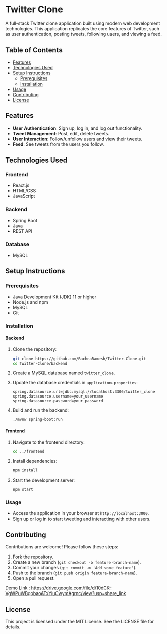 # Twitter Clone

A full-stack Twitter clone application built using modern web development technologies. This application replicates the core features of Twitter, such as user authentication, posting tweets, following users, and viewing a feed.

## Table of Contents
- [Features](#features)
- [Technologies Used](#technologies-used)
- [Setup Instructions](#setup-instructions)
  - [Prerequisites](#prerequisites)
  - [Installation](#installation)
- [Usage](#usage)
- [Contributing](#contributing)
- [License](#license)

## Features
- **User Authentication**: Sign up, log in, and log out functionality.
- **Tweet Management**: Post, edit, delete tweets.
- **User Interaction**: Follow/unfollow users and view their tweets.
- **Feed**: See tweets from the users you follow.

## Technologies Used

### Frontend
- React.js
- HTML/CSS
- JavaScript

### Backend
- Spring Boot
- Java
- REST API

### Database
- MySQL

## Setup Instructions

### Prerequisites
- Java Development Kit (JDK) 11 or higher
- Node.js and npm
- MySQL
- Git

### Installation

#### Backend
1. Clone the repository:
   ```bash
   git clone https://github.com/RachnaRamesh/Twitter-Clone.git
   cd Twitter-Clone/backend
   ```

2. Create a MySQL database named `twitter_clone`.

3. Update the database credentials in `application.properties`:
   ```properties
   spring.datasource.url=jdbc:mysql://localhost:3306/twitter_clone
   spring.datasource.username=your_username
   spring.datasource.password=your_password
   ```

4. Build and run the backend:
   ```bash
   ./mvnw spring-boot:run
   ```

#### Frontend
1. Navigate to the frontend directory:
   ```bash
   cd ../frontend
   ```

2. Install dependencies:
   ```bash
   npm install
   ```

3. Start the development server:
   ```bash
   npm start
   ```

### Usage
- Access the application in your browser at `http://localhost:3000`.
- Sign up or log in to start tweeting and interacting with other users.

## Contributing
Contributions are welcome! Please follow these steps:
1. Fork the repository.
2. Create a new branch (`git checkout -b feature-branch-name`).
3. Commit your changes (`git commit -m 'Add some feature'`).
4. Push to the branch (`git push origin feature-branch-name`).
5. Open a pull request.

Demo Link : https://drive.google.com/file/d/10dCK-VgWPuWBqobaoATxYiuCwymAgrnc/view?usp=share_link

## License
This project is licensed under the MIT License. See the LICENSE file for details.


